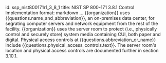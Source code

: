 id: ssp_nist800171r1_3_8_1
title: NIST SP 800-171 3.8.1 Control Implementation
format: markdown
...
{{organization}} uses {{questions.name_and_abbreviation}}, an on-premises data center, for segrating computer servers and network equipment from the rest of the facility. {{organization}} uses the server room to protect (i.e., physically control and securely store) system media containing CUI, both paper and digital. Physical access controls at {{questions.abbreviation_or_name}} include {{questions.physical_access_controls.text}}. The server room's location and physical access controls are documented further in section 3.10.1.


